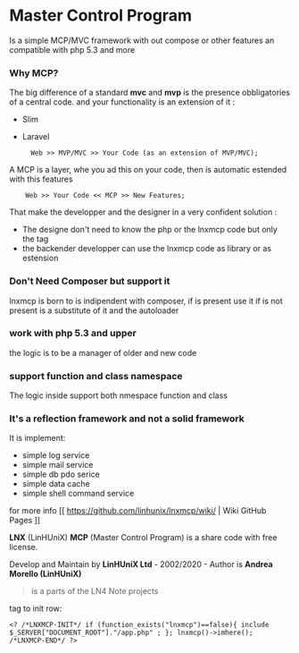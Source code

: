 Master Control Program
=========================
Is a simple MCP/MVC framework with out compose or other features an compatible with php 5.3 and more 

### Why MCP? ###
The big difference of a standard **mvc** and **mvp** is the presence obbligatories of a central code.
and your functionality is an extension of it :
- Slim 
- Laravel

        Web >> MVP/MVC >> Your Code (as an extension of MVP/MVC);

A MCP is a layer, whe you ad this on your code, then is automatic estended with this features

        Web >> Your Code << MCP >> New Features;
    
That make the developper and the designer in a very confident solution :
- The designe don't need to know the php or the lnxmcp code but only the tag 
- the backender developper can use the lnxmcp code as library or as estension 

### Don't Need Composer but support it ###
lnxmcp is born to is indipendent with composer, if is present use it 
if is not present is a substitute of it and the autoloader 

### work with php 5.3 and upper ##
the logic is to be a manager of older and new code 

### support function and class namespace ###
The logic inside support both nmespace function and class

### It's a reflection framework and not a solid framework ###

  It is implement:
 - simple log service 
 - simple mail service 
 - simple db pdo serice 
 - simple data cache 
 - simple shell command service 
 
 for more info [[ https://github.com/linhunix/lnxmcp/wiki/ | Wiki GitHub Pages ]] 

 
**LNX** (LinHUniX) **MCP** (Master Control Program) is a share code with free license.
 
Develop and Maintain by **LinHUniX Ltd**  - 2002/2020  - Author is **Andrea Morello (LinHUniX)**

> is a parts of the LN4 Note projects 


  
   
tag to init row:

    <? /*LNXMCP-INIT*/ if (function_exists("lnxmcp")==false){ include $_SERVER["DOCUMENT_ROOT"]."/app.php" ; }; lnxmcp()->imhere(); /*LNXMCP-END*/ ?>
